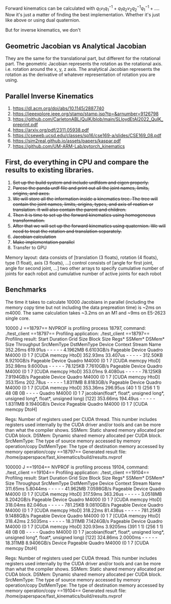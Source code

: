 Forward kinematics can be calculated with $q_1 v_1 q_1^{-1} + q_1 q_2 v_2 q_2^{-1} q_1^{-1} + \ldots$. Now it's just a matter of finding the best implementation. Whether it's just like above or using dual quaternion.

But for inverse kinematics, we don't

## Geometric Jacobian vs Analytical Jacobian

They are the same for the translational part, but different for the rotational part. The geometric Jacobian represents the rotation as the rotational axis. i.e. rotation around the x, y, z axis. The analytical Jacobian represents the rotation as the derivative of whatever representation of rotation you are using.

## Parallel Inverse Kinematics

1. https://dl.acm.org/doi/abs/10.1145/2887740
2. https://ieeexplore.ieee.org/stamp/stamp.jsp?tp=&arnumber=9126798
3. https://github.com/CarletonABL/QuIK/blob/main/SLloydEtAl2022_QuIK_preprint.pdf
4. https://arxiv.org/pdf/2311.05938.pdf
5. https://cseweb.ucsd.edu/classes/sp16/cse169-a/slides/CSE169_08.pdf
6. https://sim2real.github.io/assets/papers/kaspar.pdf
7. https://github.com/UM-ARM-Lab/pytorch_kinematics

## First, do everything in CPU and compare the results to existing libraries.
1. ~~Set up the build system and include urdfdom and eigen properly.~~
2. ~~Parese the panda urdf file and print out all the joint names, limits, origins, and axes.~~
3. ~~We will store all the information inside a kinematics tree. The tree will contain the joint names, limits, origins, types, and axis of roation or translation. It will also contain the parent and children.~~
4. ~~Then it is time to set up the forward kinematics using homogeneous transformation.~~
5. ~~After that we will set up the forward kinematics using quaternion. We will need to treat the rotation and translation separately.~~
6. ~~Jacobian calculation~~
7. ~~Make implementation parallel~~
8. Transfer to GPU

Memory layout:
data consists of [translation (3 floats), rotation (4 floats), type (1 float), axis (3 floats), ...]
control consists of [angle for first joint, angle for second joint, ...]
two other arrays to specify cumulative number of joints for each robot and cumulative number of active joints for each robot

## Benchmarks

The time it takes to calculate 10000 Jacobians in parallel (including the memory copy time but not including the data prepreation time) is ~2ms on m4000. The same calculation takes ~3.2ms on an M1 and ~9ms on E5-2623 single core.

10000 J
==18797== NVPROF is profiling process 18797, command: ./test_client
==18797== Profiling application: ./test_client
==18797== Profiling result:
   Start  Duration            Grid Size      Block Size     Regs*    SSMem*    DSMem*      Size  Throughput  SrcMemType  DstMemType           Device   Context    Stream  Name
352.26ms  619.91us                    -               -         -         -         -  4.1962MB  6.6103GB/s    Pageable      Device  Quadro M4000 (0         1         7  [CUDA memcpy HtoD]
352.93ms  33.407us                    -               -         -         -         -  312.50KB  8.9210GB/s    Pageable      Device  Quadro M4000 (0         1         7  [CUDA memcpy HtoD]
352.98ms  9.6000us                    -               -         -         -         -  78.125KB  7.7610GB/s    Pageable      Device  Quadro M4000 (0         1         7  [CUDA memcpy HtoD]
353.01ms  9.4080us                    -               -         -         -         -  78.125KB  7.9194GB/s    Pageable      Device  Quadro M4000 (0         1         7  [CUDA memcpy HtoD]
353.15ms  202.78us                    -               -         -         -         -  1.8311MB  8.8183GB/s    Pageable      Device  Quadro M4000 (0         1         7  [CUDA memcpy HtoD]
353.36ms  296.95us             (40 1 1)       (256 1 1)        48        0B        0B         -           -           -           -  Quadro M4000 (0         1         7  jacobian(float*, float*, unsigned long*, unsigned long*, float*, unsigned long) [122]
353.66ms  194.49us                    -               -         -         -         -  1.8311MB  9.1940GB/s      Device    Pageable  Quadro M4000 (0         1         7  [CUDA memcpy DtoH]

Regs: Number of registers used per CUDA thread. This number includes registers used internally by the CUDA driver and/or tools and can be more than what the compiler shows.
SSMem: Static shared memory allocated per CUDA block.
DSMem: Dynamic shared memory allocated per CUDA block.
SrcMemType: The type of source memory accessed by memory operation/copy
DstMemType: The type of destination memory accessed by memory operation/copy
==18797== Generated result file: /home/paperspace/fast_kinematics/build/results.nvprof

100000 J
==19104== NVPROF is profiling process 19104, command: ./test_client
==19104== Profiling application: ./test_client
==19104== Profiling result:
   Start  Duration            Grid Size      Block Size     Regs*    SSMem*    DSMem*      Size  Throughput  SrcMemType  DstMemType           Device   Context    Stream  Name
311.65ms  5.8044ms                    -               -         -         -         -  41.962MB  7.0598GB/s    Pageable      Device  Quadro M4000 (0         1         7  [CUDA memcpy HtoD]
317.59ms  363.26us                    -               -         -         -         -  3.0518MB  8.2042GB/s    Pageable      Device  Quadro M4000 (0         1         7  [CUDA memcpy HtoD]
318.04ms  82.046us                    -               -         -         -         -  781.25KB  9.0810GB/s    Pageable      Device  Quadro M4000 (0         1         7  [CUDA memcpy HtoD]
318.22ms  81.438us                    -               -         -         -         -  781.25KB  9.1488GB/s    Pageable      Device  Quadro M4000 (0         1         7  [CUDA memcpy HtoD]
318.42ms  2.5035ms                    -               -         -         -         -  18.311MB  7.1424GB/s    Pageable      Device  Quadro M4000 (0         1         7  [CUDA memcpy HtoD]
320.93ms  3.9205ms            (391 1 1)       (256 1 1)        48        0B        0B         -           -           -           -  Quadro M4000 (0         1         7  jacobian(float*, float*, unsigned long*, unsigned long*, float*, unsigned long) [122]
324.86ms  2.0000ms                    -               -         -         -         -  18.311MB  8.9406GB/s      Device    Pageable  Quadro M4000 (0         1         7  [CUDA memcpy DtoH]

Regs: Number of registers used per CUDA thread. This number includes registers used internally by the CUDA driver and/or tools and can be more than what the compiler shows.
SSMem: Static shared memory allocated per CUDA block.
DSMem: Dynamic shared memory allocated per CUDA block.
SrcMemType: The type of source memory accessed by memory operation/copy
DstMemType: The type of destination memory accessed by memory operation/copy
==19104== Generated result file: /home/paperspace/fast_kinematics/build/results.nvprof
